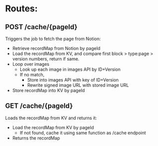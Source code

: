 # Routes:

## POST /cache/{pageId}

Triggers the job to fetch the page from Notion:
- Retrieve recordMap from Notion by pageId
- Load the recordMap from KV, and compare first block > type:page > version numbers, return if same.
- Loop over images
	- Look up each image in images API by ID+Version
	- If no match,
		- Store into images API with key of ID+Version
		- Rewrite signed image URL with stored image URL
- Store recordMap into KV by pageId

## GET /cache/{pageId}

Loads the recordMap from KV and returns it:
- Load the recordMap from KV by pageId
	- If not found, cache it using same function as /cache endpoint
- Returns the recordMap